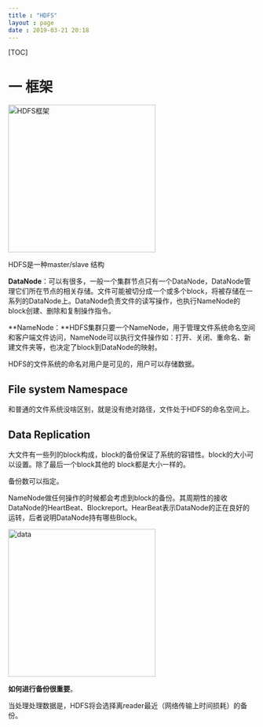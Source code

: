 ```yaml
---
title : "HDFS"
layout : page
date : 2019-03-21 20:18
---
```


[TOC]



# 一 框架

<img src="/wiki/static/images/hdfs1.png"  width="300" height="300" alt="HDFS框架"/>

HDFS是一种master/slave 结构

**DataNode**：可以有很多，一般一个集群节点只有一个DataNode，DataNode管理它们所在节点的相关存储。文件可能被切分成一个或多个block，将被存储在一系列的DataNode上。DataNode负责文件的读写操作，也执行NameNode的block创建、删除和复制操作指令。

**NameNode：**HDFS集群只要一个NameNode，用于管理文件系统命名空间和客户端文件访问，NameNode可以执行文件操作如：打开、关闭、重命名、新建文件夹等，也决定了block到DataNode的映射。



HDFS的文件系统的命名对用户是可见的，用户可以存储数据。

## File system Namespace

   和普通的文件系统没啥区别，就是没有绝对路径，文件处于HDFS的命名空间上。

## Data Replication

大文件有一些列的block构成，block的备份保证了系统的容错性。block的大小可以设置。除了最后一个block其他的 block都是大小一样的。

备份数可以指定。

NameNode做任何操作的时候都会考虑到block的备份。其周期性的接收DataNode的HeartBeat、Blockreport。HearBeat表示DataNode的正在良好的运转，后者说明DataNode持有哪些Block。

<img src="/wiki/static/images/hdfs2.png"  width="300" height="300" alt="data"/>

**如何进行备份很重要**。

当处理处理数据是，HDFS将会选择离reader最近（网络传输上时间损耗）的备份。
